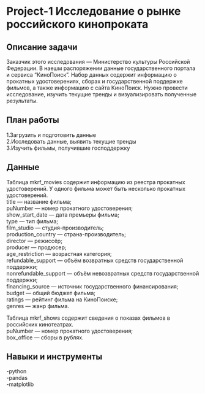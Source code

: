 # Project-1 Исследование о рынке российского кинопроката

## Описание задачи  
Заказчик этого исследования — Министерство культуры Российской Федерации. В наешм распоряжении данные государственного портала и сервиса “КиноПоиск”. Набор данных содержит информацию о прокатных удостоверениях, сборах и государственной поддержке фильмов, а также информацию с сайта КиноПоиск. Нужно провести исследование, изучить текущие тренды и визуализировать полученные результаты.

## План работы  
  1.Загрузить и подготовить данные  
  2.Исследовать данные, выявить текущие тренды  
  3.Изучить фильмы, получившие господдержку  

## Данные  
Таблица mkrf_movies содержит информацию из реестра прокатных удостоверений. У одного фильма может быть несколько прокатных удостоверений.   
title — название фильма;  
puNumber — номер прокатного удостоверения;  
show_start_date — дата премьеры фильма;  
type — тип фильма;  
film_studio — студия-производитель;  
production_country — страна-производитель;  
director — режиссёр;  
producer — продюсер;  
age_restriction — возрастная категория;  
refundable_support — объём возвратных средств государственной поддержки;  
nonrefundable_support — объём невозвратных средств государственной поддержки;  
financing_source — источник государственного финансирования;  
budget — общий бюджет фильма;  
ratings — рейтинг фильма на КиноПоиске;  
genres — жанр фильма.  

Таблица mkrf_shows содержит сведения о показах фильмов в российских кинотеатрах.  
puNumber — номер прокатного удостоверения;  
box_office — сборы в рублях.  

## Навыки и инструменты  
-python  
-pandas  
-matplotlib  
